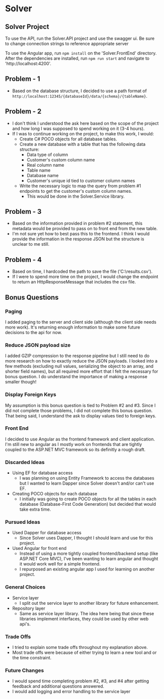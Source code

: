 # Solver
## Solver Project

To use the API, run the Solver.API project and use the swagger ui. Be sure to change connection strings to reference appropriate server

To use the Angular app, run `npm install` on the 'Solver.FrontEnd' directory.
After the dependencies are installed, run `npm run start` and navigate to 'http://localhost:4200'.

## Problem - 1
- Based on the database structure, I decided to use a path format of `http://localhost:12345/{databaseId}/data/{schema}/{tableName}`.
## Problem - 2
- I don't think I understood the ask here based on the scope of the project and how long I was supposed to spend working on it (3-4 hours).
- If I was to continue working on the project, to make this work, I would:
  - Create C# POCO objects for all database tables.
  - Create a new database with a table that has the following data structure:
    - Data type of column
    - Customer's custom column name
    - Real column name
    - Table name
    - Database name
    - Customer's unique id tied to customer column names
  - Write the necessary logic to map the query from problem #1 endpoints to get the customer's custom column names. 
    - This would be done in the Solver.Service library.
## Problem - 3
- Based on the information provided in problem #2 statement, this metadata would be provided to pass on to front end from the new table.
- I'm not sure yet how to best pass this to the frontend. I think I would provide the information in the response JSON but the structure is unclear to me still.
## Problem - 4
- Based on time, I hardcoded the path to save the file ('C:\results.csv'). 
- If I were to spend more time on the project, I would change the endpoint to return an HttpResponseMessage that includes the csv file.

## Bonus Questions
### Paging
I added paging to the server and client side (although the client side needs more work). 
It's returning enough information to make some future decisions to the api for now.
### Reduce JSON payload size
I added GZIP compression to the response pipeline but I still need to do more research on how to exactly reduce the JSON payloads.
I looked into a few methods (excluding null values, serializing the object to an array, and shorter field names), but all required more effort that I felt the necessary for bonus question.
I do understand the importance of making a response smaller though!
### Display Foreign Keys
My assumption is this bonus question is tied to Problem #2 and #3. 
Since I did not complete those problems, I did not complete this bonus question.
That being said, I understand the ask to display values tied to foreign keys.
### Front End
I decided to use Angular as the frontend framework and client application. 
I'm still new to angular as I mostly work on frontends that are tightly coupled to the ASP.NET MVC framework so its definitly a rough draft.

### Discarded Ideas
- Using EF for database access
  - I was planning on using Entity Framework to access the databases but I wanted to learn Dapper since Solver doesn't and/or can't use EF.
- Creating POCO objects for each database
  - I initially was going to create POCO objects for all the tables in each database (Database-First Code Generation) but decided that would take extra time.
### Pursued Ideas
- Used Dapper for database access
  - Since Solver uses Dapper, I thought I should learn and use for this project.
- Used Angular for front end
  - Instead of using a more tightly coupled frontend/backend setup (like ASP.NET Core MVC), I've been wanting to learn angular and thought it would work well for a simple frontend.
  - I repurposed an existing angular app I used for learning on another project.
### General Choices
- Service layer
  - I split out the service layer to another library for future enhancement.
- Repository layer
  - Same as service layer library. The idea here being that since these libraries implement interfaces, they could be used by other web api's.
### Trade Offs
- I tried to explain some trade offs throughout my explanation above. 
- Most trade offs were because of either trying to learn a new tool and or the time constraint.
### Future Changes
- I would spend time completing problem #2, #3, and #4 after getting feedback and additional questions answered.
- I would add logging and error handling to the service layer
